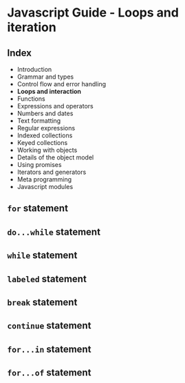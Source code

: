 # Javascript Guide - Loops and iteration

## Index

- Introduction
- Grammar and types
- Control flow and error handling
- **Loops and interaction**
- Functions
- Expressions and operators
- Numbers and dates
- Text formatting
- Regular expressions
- Indexed collections
- Keyed collections
- Working with objects
- Details of the object model
- Using promises
- Iterators and generators
- Meta programming
- Javascript modules

## `for` statement

## `do...while` statement

## `while` statement

## `labeled` statement

## `break` statement

## `continue` statement

## `for...in` statement

## `for...of`  statement